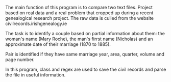 The main function of this program is to compare two text files. 
Project based on real data and a real problem that cropped up during a recent genealogical research project. The raw data is culled from the website civilrecords.irishgenealogy.ie

The task is to identify a couple based on partial information about them: the woman's name (Mary Roche), the man's firrst name (Nicholas) and an approximate date of their marriage (1870 to 1885).

Pair is identified if they have same marriage year, area, quarter, volume and page number. 

In this program, class and regex are used to save the civil records and parse the file in useful information.
